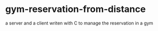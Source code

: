 # gym-reservation-from-distance
a server and a client writen with C to manage the reservation in a gym
